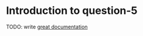 # Introduction to question-5

TODO: write [great documentation](http://jacobian.org/writing/what-to-write/)
